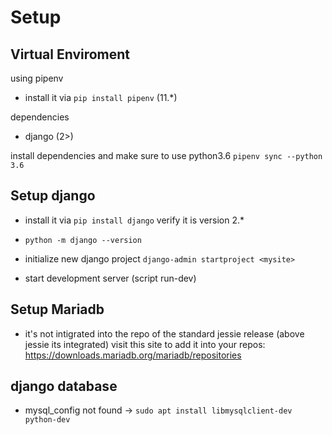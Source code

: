 # Setup

## Virtual Enviroment

using pipenv
- install it via `pip install pipenv` (11.*)

dependencies
- django (2>)

install dependencies and make sure to use python3.6
`pipenv sync --python 3.6`

## Setup django

- install it via `pip install django`
verify it is version 2.*
- `python -m django --version`

- initialize new django project
`django-admin startproject <mysite>`

- start development server (script run-dev)

## Setup Mariadb

- it's not intigrated into the repo of the standard jessie release (above jessie its integrated)
visit this site to add it into your repos: https://downloads.mariadb.org/mariadb/repositories

## django database

- mysql_config not found
-> `sudo apt install libmysqlclient-dev python-dev`
